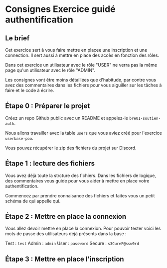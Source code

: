 # Consignes Exercice guidé authentification

## Le brief

Cet exercice sert à vous faire mettre en placee une inscription et une connection. Il sert aussi à mettre en place des accès en fonction des rôles. 

Dans cet exercice un utilisateur avec le rôle "USER" ne verra pas la même page qu'un utilisateur avec le rôle "ADMIN".

Les consignes vont être moins détaillées que d'habitude, par contre vous avez des commentaires dans les fichiers pour vous aiguiller sur les tâches à faire et le code à écrire.


## Étape 0 : Préparer le projet

Créez un repo Github public avec un README et appelez-le `bre01-soutien-auth`.

Nous allons travailler avec la table `users` que vous aviez créé pour l'exercice `userbase-poo`.

Vous pouvez récupérer le zip des fichiers du projet sur Discord.


## Étape 1 : lecture des fichiers

Vous avez déjà toute la strcture des fichiers. Dans les fichiers de logique, des commentaires vous guide pour vous aider à mettre en place votre authentification.

Commencez par prendre connaisance des fichiers et faites vous un petit schéma de qui appelle qui.


## Étape 2 : Mettre en place la connexion

Vous allez devoir mettre en place la connexion. Pour pouvoir tester voici les mots de passe des utilisateurs déjà présents dans la base :

Test : `test`
Admin : `admin`
User : `password`
Secure : `s3CureP@ssw0rd`


## Étape 3 : Mettre en place l'inscription




